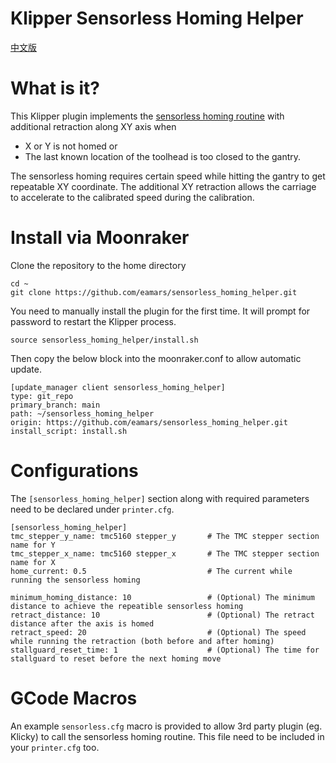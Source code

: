 Klipper Sensorless Homing Helper
===
[中文版](readme_zh_cn.md)

# What is it?
This Klipper plugin implements the [sensorless homing routine](https://docs.vorondesign.com/community/howto/clee/sensorless_xy_homing.html) with additional 
retraction along XY axis when 
* X or Y is not homed or
* The last known location of the toolhead is too closed to the gantry. 

The sensorless homing requires certain speed while hitting the gantry to get repeatable XY coordinate. The additional XY retraction allows the carriage to accelerate 
to the calibrated speed during the calibration. 

# Install via Moonraker
Clone the repository to the home directory

    cd ~
    git clone https://github.com/eamars/sensorless_homing_helper.git

You need to manually install the plugin for the first time. It will prompt for password to restart the Klipper process. 
    
    source sensorless_homing_helper/install.sh

Then copy the below block into the moonraker.conf to allow automatic update.

    [update_manager client sensorless_homing_helper]
    type: git_repo
    primary_branch: main
    path: ~/sensorless_homing_helper
    origin: https://github.com/eamars/sensorless_homing_helper.git
    install_script: install.sh

# Configurations
The `[sensorless_homing_helper]` section along with required parameters need to be declared under `printer.cfg`. 

    [sensorless_homing_helper]
    tmc_stepper_y_name: tmc5160 stepper_y       # The TMC stepper section name for Y
    tmc_stepper_x_name: tmc5160 stepper_x       # The TMC stepper section name for X
    home_current: 0.5                           # The current while running the sensorless homing

    minimum_homing_distance: 10                 # (Optional) The minimum distance to achieve the repeatible sensorless homing
    retract_distance: 10                        # (Optional) The retract distance after the axis is homed
    retract_speed: 20                           # (Optional) The speed while running the retraction (both before and after homing)
    stallguard_reset_time: 1                    # (Optional) The time for stallguard to reset before the next homing move

# GCode Macros
An example `sensorless.cfg` macro is provided to allow 3rd party plugin (eg. Klicky) to call the sensorless homing routine. This 
file need to be included in your `printer.cfg` too. 